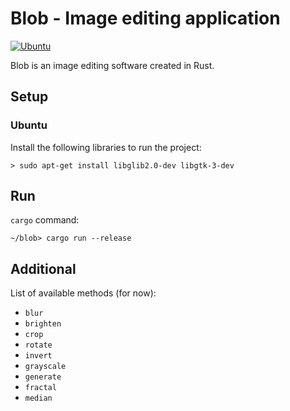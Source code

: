 # Blob - Image editing application #
[![Ubuntu](https://github.com/zpervan/image_processing_exercise/actions/workflows/ci.yml/badge.svg)](https://github.com/zpervan/image_processing_exercise/actions/workflows/ci.yml)

Blob is an image editing software created in Rust.

## Setup ## 

### Ubuntu ###
Install the following libraries to run the project:
```shell
> sudo apt-get install libglib2.0-dev libgtk-3-dev
```

## Run ##

`cargo` command:
```shell
~/blob> cargo run --release
```

## Additional ##

List of available methods (for now):
* `blur`
* `brighten`
* `crop`
* `rotate`
* `invert`
* `grayscale`
* `generate`
* `fractal`
* `median`

